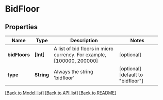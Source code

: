 # BidFloor

## Properties
Name | Type | Description | Notes
------------ | ------------- | ------------- | -------------
**bidFloors** | **[Int]** | A list of bid floors in micro currency. For example, [100000, 200000] | [optional] 
**type** | **String** | Always the string &#39;bidfloor&#39; | [optional] [default to "bidfloor"]

[[Back to Model list]](../README.md#documentation-for-models) [[Back to API list]](../README.md#documentation-for-api-endpoints) [[Back to README]](../README.md)


